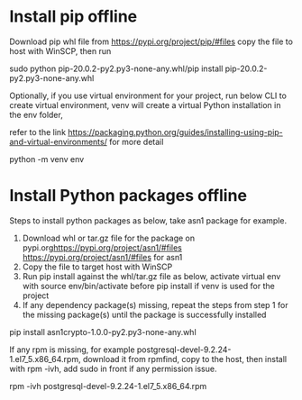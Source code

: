 # Install pip offline

Download pip whl file from https://pypi.org/project/pip/#files  copy the file to host with WinSCP, then run

  sudo python pip-20.0.2-py2.py3-none-any.whl/pip install pip-20.0.2-py2.py3-none-any.whl


Optionally, if you use virtual environment for your project, run below CLI to create virtual environment, venv will create a virtual Python installation in the env folder,

refer to the link <https://packaging.python.org/guides/installing-using-pip-and-virtual-environments/> for more detail

  python -m venv env


# Install Python packages offline

Steps to install python packages as below, take asn1 package for example.

  1.   Download  whl or tar.gz file for the package on pypi.org<https://pypi.org/project/asn1/#files>  https://pypi.org/project/asn1/#files for asn1
  2.   Copy the file to target host with WinSCP
  3.   Run pip install against the whl/tar.gz file as below,  activate virtual env with source env/bin/activate before pip install if venv is used for the project
  4.  If any dependency package(s) missing, repeat the steps from step 1 for the missing package(s) until the package is successfully installed

  pip install asn1crypto-1.0.0-py2.py3-none-any.whl


If any rpm is missing, for example postgresql-devel-9.2.24-1.el7_5.x86_64.rpm,  download it from rpmfind, copy to the host, then install with rpm -ivh,  add sudo in front if any permission issue.

rpm -ivh postgresql-devel-9.2.24-1.el7_5.x86_64.rpm

